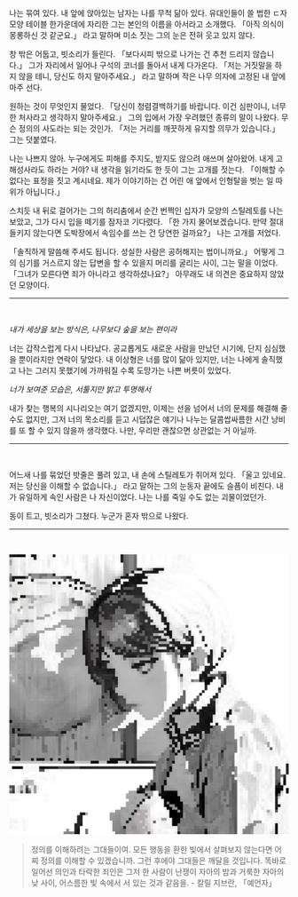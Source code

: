 나는 묶여 있다. 내 앞에 앉아있는 남자는 나를 무척 닮아 있다. 유대인들이 쓸 법한 ㄷ자 모양 테이블 한가운데에 자리한 그는 본인의 이름을 아서라고 소개했다. 「아직 의식이 몽롱하신 것 같군요.」 라고 말하며 미소 짓는 그의 눈은 전혀 웃고 있지 않다.

창 밖은 어둡고, 빗소리가 들린다. 「보다시피 밖으로 나가는 건 추천 드리지 않습니다.」 그가 자리에서 일어나 구석의 코너를 돌아서 내게 다가온다. 「저는 거짓말을 하지 않을 테니, 당신도 하지 말아주세요.」 라고 말하며 작은 나무 의자에 고정된 내 앞에 마주 선다.

원하는 것이 무엇인지 물었다. 「당신이 청렴결백하기를 바랍니다. 이건 심판이니, 너무한 처사라고 생각하지 말아주세요.」 그의 입에서 가장 우려했던 종류의 말이 나왔다. 무슨 정의의 사도라는 되는 것인가. 「저는 거리를 깨끗하게 유지할 의무가 있습니다.」 그는 덧붙였다.

나는 나쁘지 않아. 누구에게도 피해를 주지도, 받지도 않으려 애쓰며 살아왔어. 내게 고해성사라도 하라는 거야? 내 생각을 읽기라도 한 듯이 그는 고개를 젓는다. 「이해할 수 없다는 표정을 짓고 계시네요. 제가 이야기하는 건 어린 애 앞에서 인형탈을 벗는 일 따위가 아닙니다.」

스치듯 내 뒤로 걸어가는 그의 허리춤에서 순간 번쩍인 십자가 모양의 스틸레토를 나는 보았고, 그가 다시 입을 떼기를 잠자코 기다렸다. 「한 가지 물어보겠습니다. 만약 절대 들키지 않는다면 도박장에서 속임수를 쓰는 건 당연한 걸까요?」 나는 고개를 저었다.

「솔직하게 말씀해 주셔도 됩니다. 성실한 사람은 공허해지는 법이니까요.」 어떻게 그의 심기를 거스르지 않는 답변을 할 수 있을지 머리를 굴리는 사이, 그는 말을 이었다. 「그녀가 모른다면 죄가 아니라고 생각하셨나요?」 아무래도 내 의견은 중요하지 않았던 모양이다.
<br />

- - -
<br />

_내가 세상을 보는 방식은, 나무보다 숲을 보는 편이라_

너는 갑작스럽게 다시 나타났다. 공교롭게도 새로운 사람을 만났던 시기에, 단지 심심했을 뿐이라지만 연락이 닿았다. 내 이상형은 너를 많이 닮아 있지만, 너는 나에게 솔직했고 나는 그러지 못했기에 가까워질 수록 도망가는 나쁜 버릇이 있었다.

_너가 보여준 모습은, 서툴지만 밝고 투명해서_

내가 찾는 행복의 시나리오는 여기 없겠지만, 이제는 선을 넘어서 너의 문제를 해결해 줄 수도 없지만, 그저 너의 목소리를 듣고 시덥잖은 얘기나 나누는 달콤쌉싸름한 시간 낭비를 또 할 수 있지 않을까 생각했다. 나만, 우리만 괜찮으면 상관없는 거 아닐까.
<br />

- - -
<br />

어느새 나를 묶었던 밧줄은 풀려 있고, 내 손에 스틸레토가 쥐어져 있다. 「울고 있네요. 저는 당신을 이해할 수 없습니다.」 라고 말하는 그의 눈동자 끝에도 슬픔이 비친다. 내가 유일하게 속인 사람은 나 자신이었다. 나는 나를 죽일 수도 없는 괴물이었던가.

동이 트고, 빗소리가 그쳤다. 누군가 혼자 밖으로 나왔다.
<br />

- - -
<br />

<p align="center">
 <img src = "./0.png">
</p>

> 정의를 이해하려는 그대들이여. 모든 행동을 환한 빛에서 살펴보지 않는다면 어찌 정의를 이해할 수 있겠습니까. 그런 후에야 그대들은 깨달을 것입니다. 똑바로 일어선 의인과 타락한 죄인은 그저 한 사람이 난쟁이 자아의 밤과 거룩한 자아의 낮 사이, 어스름한 빛 속에서 서 있는 것과 같음을. - 칼릴 지브란, 「예언자」